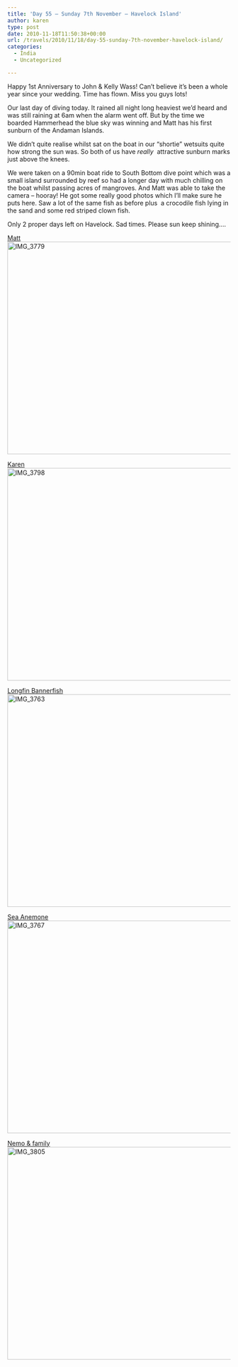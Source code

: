 ```yaml
---
title: 'Day 55 – Sunday 7th November – Havelock Island'
author: karen
type: post
date: 2010-11-18T11:50:38+00:00
url: /travels/2010/11/18/day-55-sunday-7th-november-havelock-island/
categories:
  - India
  - Uncategorized

---
```

Happy 1st Anniversary to John & Kelly Wass! Can’t believe it’s been a whole year since your wedding. Time has flown. Miss you guys lots!

Our last day of diving today. It rained all night long heaviest we’d heard and was still raining at 6am when the alarm went off. But by the time we boarded Hammerhead the blue sky was winning and Matt has his first sunburn of the Andaman Islands.

We didn’t quite realise whilst sat on the boat in our “shortie” wetsuits quite how strong the sun was. So both of us have _really_&nbsp; attractive sunburn marks just above the knees.

We were taken on a 90min boat ride to South Bottom dive point which was a small island surrounded by reef so had a longer day with much chilling on the boat whilst passing acres of mangroves. And Matt was able to take the camera – hooray! He got some really good photos which I’ll make sure he puts here. Saw a lot of the same fish as before plus&nbsp; a crocodile fish lying in the sand and some red striped clown fish.

Only 2 proper days left on Havelock. Sad times. Please sun keep shining….

[Matt<img title="IMG_3779" style="border-top-width: 0px; display: block; border-left-width: 0px; float: none; border-bottom-width: 0px; margin-left: auto; margin-right: auto; border-right-width: 0px" height="480" alt="IMG_3779" src="http://www.mattburns.co.uk/travels/wp-content/uploads/2010/11/IMG_3779_thumb.jpg" width="640" border="0" />][1]

[Karen<img title="IMG_3798" style="border-top-width: 0px; display: block; border-left-width: 0px; float: none; border-bottom-width: 0px; margin-left: auto; margin-right: auto; border-right-width: 0px" height="480" alt="IMG_3798" src="http://www.mattburns.co.uk/travels/wp-content/uploads/2010/11/IMG_3798_thumb.jpg" width="640" border="0" />][2]

[Longfin Bannerfish<img title="IMG_3763" style="border-top-width: 0px; display: block; border-left-width: 0px; float: none; border-bottom-width: 0px; margin-left: auto; margin-right: auto; border-right-width: 0px" height="480" alt="IMG_3763" src="http://www.mattburns.co.uk/travels/wp-content/uploads/2010/11/IMG_3763_thumb.jpg" width="640" border="0" />][3] </p> 

[Sea Anemone<img title="IMG_3767" style="border-top-width: 0px; display: block; border-left-width: 0px; float: none; border-bottom-width: 0px; margin-left: auto; margin-right: auto; border-right-width: 0px" height="480" alt="IMG_3767" src="http://www.mattburns.co.uk/travels/wp-content/uploads/2010/11/IMG_3767_thumb.jpg" width="640" border="0" />][4] 

[Nemo & family<img title="IMG_3805" style="border-top-width: 0px; display: block; border-left-width: 0px; float: none; border-bottom-width: 0px; margin-left: auto; margin-right: auto; border-right-width: 0px" height="480" alt="IMG_3805" src="http://www.mattburns.co.uk/travels/wp-content/uploads/2010/11/IMG_3805_thumb.jpg" width="640" border="0" />][5]

 [1]: http://www.mattburns.co.uk/travels/wp-content/uploads/2010/11/IMG_3779.jpg
 [2]: http://www.mattburns.co.uk/travels/wp-content/uploads/2010/11/IMG_3798.jpg
 [3]: http://www.mattburns.co.uk/travels/wp-content/uploads/2010/11/IMG_3763.jpg
 [4]: http://www.mattburns.co.uk/travels/wp-content/uploads/2010/11/IMG_3767.jpg
 [5]: http://www.mattburns.co.uk/travels/wp-content/uploads/2010/11/IMG_3805.jpg